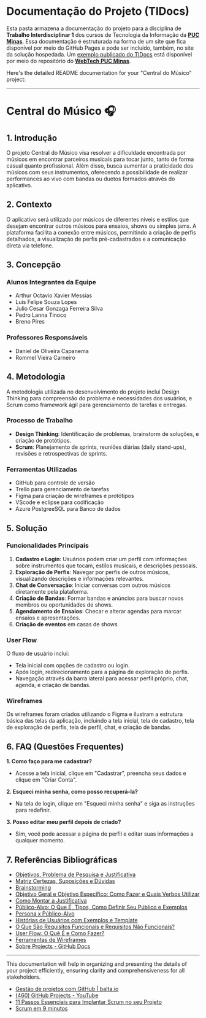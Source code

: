 # Documentação do Projeto (TIDocs)

Esta pasta armazena a documentação do projeto para a disciplina de **Trabalho Interdisciplinar 1** dos cursos de Tecnologia da Informação da **[PUC Minas](https://pucminas.br)**. Essa documentação é estruturada na forma de um site que fica disponível por meio do GitHub Pages e pode ser incluído, também, no site da solução hospedada. Um [exemplo publicado do TIDocs](https://webtech-puc-minas.github.io/ti1-template/) está disponível por meio do repositório do **[WebTech PUC Minas](https://github.com/webtech-pucminas)**.

Here's the detailed README documentation for your "Central do Músico" project:

---

# Central do Músico 🎧

## 1. Introdução

O projeto Central do Músico visa resolver a dificuldade encontrada por músicos em encontrar parceiros musicais para tocar junto, tanto de forma casual quanto profissional. Além disso, busca aumentar a praticidade dos músicos com seus instrumentos, oferecendo a possibilidade de realizar performances ao vivo com bandas ou duetos formados através do aplicativo.

## 2. Contexto

O aplicativo será utilizado por músicos de diferentes níveis e estilos que desejam encontrar outros músicos para ensaios, shows ou simples jams. A plataforma facilita a conexão entre músicos, permitindo a criação de perfis detalhados, a visualização de perfis pré-cadastrados e a comunicação direta via telefone.

## 3. Concepção

### Alunos Integrantes da Equipe
- Arthur Octavio Xavier Messias
- Luis Felipe Souza Lopes
- Julio Cesar Gonzaga Ferreira Silva
- Pedro Lanna Tinoco
- Breno Pires

### Professores Responsáveis
- Daniel de Oliveira Capanema
- Rommel Vieira Carneiro

## 4. Metodologia

A metodologia utilizada no desenvolvimento do projeto inclui Design Thinking para compreensão do problema e necessidades dos usuários, e Scrum como framework ágil para gerenciamento de tarefas e entregas.

### Processo de Trabalho
- **Design Thinking**: Identificação de problemas, brainstorm de soluções, e criação de protótipos.
- **Scrum**: Planejamento de sprints, reuniões diárias (daily stand-ups), revisões e retrospectivas de sprints.

### Ferramentas Utilizadas
- GitHub para controle de versão
- Trello para gerenciamento de tarefas
- Figma para criação de wireframes e protótipos
- VScode e eclipse para codificação
- Azure PostgreeSQL para Banco de dados

## 5. Solução

### Funcionalidades Principais
1. **Cadastro e Login**: Usuários podem criar um perfil com informações sobre instrumentos que tocam, estilos musicais, e descrições pessoais.
2. **Exploração de Perfis**: Navegar por perfis de outros músicos, visualizando descrições e informações relevantes.
3. **Chat de Conversação**: Iniciar conversas com outros músicos diretamente pela plataforma.
4. **Criação de Bandas**: Formar bandas e anúncios para buscar novos membros ou oportunidades de shows.
5. **Agendamento de Ensaios**: Checar e alterar agendas para marcar ensaios e apresentações.
6. **Criação de eventos** em casas de shows

### User Flow

O fluxo de usuário inclui:
- Tela inicial com opções de cadastro ou login.
- Após login, redirecionamento para a página de exploração de perfis.
- Navegação através da barra lateral para acessar perfil próprio, chat, agenda, e criação de bandas.

### Wireframes

Os wireframes foram criados utilizando o Figma e ilustram a estrutura básica das telas da aplicação, incluindo a tela inicial, tela de cadastro, tela de exploração de perfis, tela de perfil, chat, e criação de bandas.

## 6. FAQ (Questões Frequentes)

**1. Como faço para me cadastrar?**
   - Acesse a tela inicial, clique em "Cadastrar", preencha seus dados e clique em "Criar Conta".

**2. Esqueci minha senha, como posso recuperá-la?**
   - Na tela de login, clique em "Esqueci minha senha" e siga as instruções para redefinir.

**3. Posso editar meu perfil depois de criado?**
   - Sim, você pode acessar a página de perfil e editar suas informações a qualquer momento.

## 7. Referências Bibliográficas

- [Objetivos, Problema de Pesquisa e Justificativa](https://medium.com/@versioparole/objetivos-problema-de-pesquisa-e-justificativa-c98c8233b9c3)
- [Matriz Certezas, Suposições e Dúvidas](https://medium.com/educa%C3%A7%C3%A3o-fora-da-caixa/matriz-certezas-suposi%C3%A7%C3%B5es-e-d%C3%BAvidas-fa2263633655)
- [Brainstorming](https://www.euax.com.br/2018/09/brainstorming/)
- [Objetivo Geral e Objetivo Específico: Como Fazer e Quais Verbos Utilizar](https://blog.mettzer.com/diferenca-entre-objetivo-geral-e-objetivo-especifico/)
- [Como Montar a Justificativa](https://guiadamonografia.com.br/como-montar-justificativa-do-tcc/)
- [Público-Alvo: O Que É, Tipos, Como Definir Seu Público e Exemplos](https://klickpages.com.br/blog/publico-alvo-o-que-e/)
- [Persona x Público-Alvo](https://flammo.com.br/blog/persona-e-publico-alvo-qual-a-diferenca/)
- [Histórias de Usuários com Exemplos e Template](https://www.atlassian.com/br/agile/project-management/user-stories)
- [O Que São Requisitos Funcionais e Requisitos Não Funcionais?](https://codificar.com.br/requisitos-funcionais-nao-funcionais/)
- [User Flow: O Quê É e Como Fazer?](https://medium.com/7bits/fluxo-de-usu%C3%A1rio-user-flow-o-que-%C3%A9-como-fazer-79d965872534)
- [Ferramentas de Wireframes](https://rockcontent.com/blog/wireframes/)
- [Sobre Projects - GitHub Docs](https://docs.github.com/pt/issues/planning-and-tracking-with-projects/learning-about-projects/about-projects)

---

This documentation will help in organizing and presenting the details of your project efficiently, ensuring clarity and comprehensiveness for all stakeholders.
- [Gestão de projetos com GitHub | balta.io](https://balta.io/blog/gestao-de-projetos-com-github)
- [(460) GitHub Projects - YouTube](https://www.youtube.com/playlist?list=PLiO7XHcmTsldZR93nkTFmmWbCEVF_8F5H)
- [11 Passos Essenciais para Implantar Scrum no seu Projeto](https://mindmaster.com.br/scrum-11-passos/)
- [Scrum em 9 minutos](https://www.youtube.com/watch?v=XfvQWnRgxG0)
